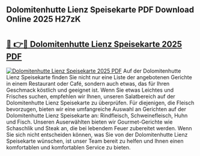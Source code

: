 ## Dolomitenhutte Lienz Speisekarte PDF Download Online 2025 H27zK

# <h2><a href="http://gcbat1.nevu.top/?p=Dolomitenhutte+Lienz+Speisekarte">🔗 👉🔴 Dolomitenhutte Lienz Speisekarte 2025 PDF</a></h2>

[![Dolomitenhutte Lienz Speisekarte 2025 PDF](https://i.imgur.com/dBaPXMq.png)](http://gcbat1.nevu.top/?p=Dolomitenhutte+Lienz+Speisekarte)
Auf der Dolomitenhutte Lienz Speisekarte finden Sie nicht nur eine Liste der angebotenen Gerichte in einem Restaurant oder Café, sondern auch etwas, das für Ihren Geschmack köstlich und geeignet ist. Wenn Sie etwas Leichtes und Frisches suchen, empfehlen wir Ihnen, unseren Salatbereich auf der Dolomitenhutte Lienz Speisekarte zu überprüfen. Für diejenigen, die Fleisch bevorzugen, bieten wir eine umfangreiche Auswahl an Gerichten auf der Dolomitenhutte Lienz Speisekarte an: Rindfleisch, Schweinefleisch, Huhn und Fisch. Unseren Auserwählten bieten wir Gourmet-Gerichte wie Schaschlik und Steak an, die bei lebendem Feuer zubereitet werden. Wenn Sie sich nicht entscheiden können, was Sie von der Dolomitenhutte Lienz Speisekarte wünschen, ist unser Team bereit zu helfen und Ihnen einen komfortablen und komfortablen Service zu bieten.
